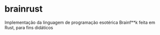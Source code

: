 # brainrust
Implementação da linguagem de programação esotérica Brainf**k feita em Rust, para fins didáticos
